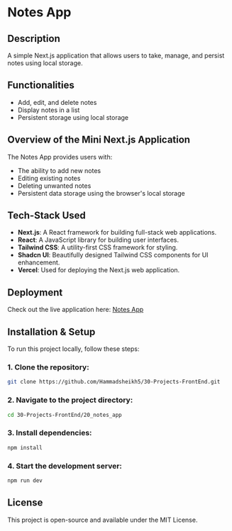 
# Notes App

## Description
A simple Next.js application that allows users to take, manage, and persist notes using local storage.

## Functionalities
- Add, edit, and delete notes
- Display notes in a list
- Persistent storage using local storage

## Overview of the Mini Next.js Application
The Notes App provides users with:
- The ability to add new notes
- Editing existing notes
- Deleting unwanted notes
- Persistent data storage using the browser's local storage

## Tech-Stack Used
- **Next.js**: A React framework for building full-stack web applications.
- **React**: A JavaScript library for building user interfaces.
- **Tailwind CSS**: A utility-first CSS framework for styling.
- **Shadcn UI**: Beautifully designed Tailwind CSS components for UI enhancement.
- **Vercel**: Used for deploying the Next.js web application.

## Deployment
Check out the live application here: [Notes App](https://20-notes-app-three.vercel.app/)

## Installation & Setup
To run this project locally, follow these steps:

### 1. Clone the repository:
```sh
git clone https://github.com/Hammadsheikh5/30-Projects-FrontEnd.git
```

### 2. Navigate to the project directory:
```sh
cd 30-Projects-FrontEnd/20_notes_app
```

### 3. Install dependencies:
```sh
npm install
```

### 4. Start the development server:
```sh
npm run dev
```

## License
This project is open-source and available under the MIT License.

